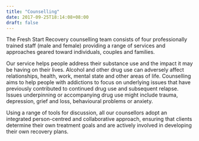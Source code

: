 ```yaml
---
title: "Counselling"
date: 2017-09-25T18:14:08+08:00
draft: false
---
```


The Fresh Start Recovery counselling team consists of four professionally trained staff (male and female) providing a range of services and approaches geared toward individuals, couples and families.

Our service helps people address their substance use and the impact it may be having on their lives. Alcohol and other drug use can adversely affect relationships, health, work, mental state and other areas of life. Counselling aims to help people with addictions to focus on underlying issues that have previously contributed to continued drug use and subsequent relapse. Issues underpinning or accompanying drug use might include trauma, depression, grief and loss, behavioural problems or anxiety.

Using a range of tools for discussion, all our counsellors adopt an integrated person-centred and collaborative approach, ensuring that clients determine their own treatment goals and are actively involved in developing their own recovery plans.
